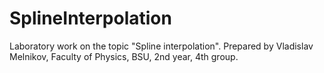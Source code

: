 # SplineInterpolation
Laboratory work on the topic "Spline interpolation". Prepared by Vladislav Melnikov, Faculty of Physics, BSU, 2nd year, 4th group.
